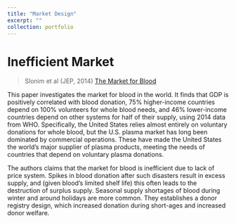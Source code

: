 ```yaml
---
title: "Market Design"
excerpt: ""
collection: portfolio
---
```


# Inefficient Market

> Slonim et al (JEP, 2014) [The Market for Blood](https://doi.org/10.1257/jep.28.2.177)

This paper investigates the market for blood in the world. It finds that GDP is positively correlated with blood donation, 75% higher-income countries depend on 100% volunteers for whole blood needs, and 46% lower-income countries depend on other systems for half of their supply, using 2014 data from WHO. Specifically, the United States relies almost entirely on voluntary donations for whole blood, but the U.S. plasma market has long been dominated by commercial operations. These have made the United States the world’s major supplier of plasma products, meeting the needs of countries that depend on voluntary plasma donations. 

The authors claims that the market for blood is inefficient due to lack of price system. Spikes in blood donation after such disasters result in excess supply, and (given blood’s limited shelf life) this often leads to the destruction of surplus supply. Seasonal supply shortages of blood during winter and around holidays are more common. They establishes a donor registry design, which increased donation during short-ages and increased donor welfare.
